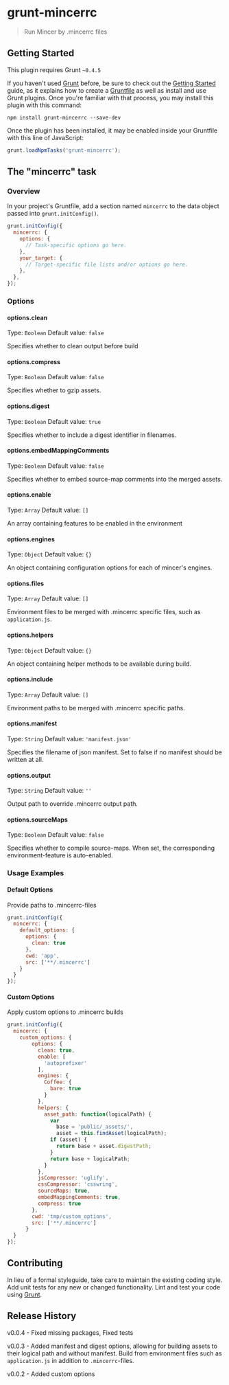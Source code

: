 # grunt-mincerrc

> Run Mincer by .mincerrc files

## Getting Started
This plugin requires Grunt `~0.4.5`

If you haven't used [Grunt](http://gruntjs.com/) before, be sure to check out the [Getting Started](http://gruntjs.com/getting-started) guide, as it explains how to create a [Gruntfile](http://gruntjs.com/sample-gruntfile) as well as install and use Grunt plugins. Once you're familiar with that process, you may install this plugin with this command:

```shell
npm install grunt-mincerrc --save-dev
```

Once the plugin has been installed, it may be enabled inside your Gruntfile with this line of JavaScript:

```js
grunt.loadNpmTasks('grunt-mincerrc');
```

## The "mincerrc" task

### Overview
In your project's Gruntfile, add a section named `mincerrc` to the data object passed into `grunt.initConfig()`.

```js
grunt.initConfig({
  mincerrc: {
    options: {
      // Task-specific options go here.
    },
    your_target: {
      // Target-specific file lists and/or options go here.
    },
  },
});
```

### Options

#### options.clean
Type: `Boolean`
Default value: `false`

Specifies whether to clean output before build



#### options.compress
Type: `Boolean`
Default value: `false`

Specifies whether to gzip assets.

#### options.digest
Type: `Boolean`
Default value: `true`

Specifies whether to include a digest identifier in filenames. 

#### options.embedMappingComments
Type: `Boolean`
Default value: `false`

Specifies whether to embed source-map comments into the merged assets.

#### options.enable
Type: `Array`
Default value: `[]`

An array containing features to be enabled in the environment

#### options.engines
Type: `Object`
Default value: `{}`

An object containing configuration options for each of mincer's engines.

#### options.files
Type: `Array`
Default value: `[]`

Environment files to be merged with .mincerrc specific files, such as `application.js`.

#### options.helpers
Type: `Object`
Default value: `{}`

An object containing helper methods to be available during build.

#### options.include
Type: `Array`
Default value: `[]`

Environment paths to be merged with .mincerrc specific paths.

#### options.manifest
Type: `String`
Default value: `'manifest.json'`

Specifies the filename of json manifest. Set to false if no manifest should be written at all.

#### options.output
Type: `String`
Default value: `''`

Output path to override .mincerrc output path.

#### options.sourceMaps
Type: `Boolean`
Default value: `false`

Specifies whether to compile source-maps. When set, the corresponding environment-feature is auto-enabled.

### Usage Examples

#### Default Options
Provide paths to .mincerrc-files

```js
grunt.initConfig({
  mincerrc: {
    default_options: {
      options: {
        clean: true
      },
      cwd: 'app',
      src: ['**/.mincerrc']
    }
  }
});
```

#### Custom Options
Apply custom options to .mincerrc builds

```js
grunt.initConfig({
  mincerrc: {
    custom_options: {
        options: {
          clean: true,
          enable: [
            'autoprefixer'
          ],
          engines: {
            Coffee: {
              bare: true
            }
          },
          helpers: {
            asset_path: function(logicalPath) {
              var
                base = 'public/_assets/',
                asset = this.findAsset(logicalPath);
              if (asset) {
                return base + asset.digestPath;
              }
              return base + logicalPath;
            }
          },
          jsCompressor: 'uglify',
          cssCompressor: 'csswring',
          sourceMaps: true,
          embedMappingComments: true,
          compress: true
        },
        cwd: 'tmp/custom_options',
        src: ['**/.mincerrc']
      }
  }
});
```


## Contributing
In lieu of a formal styleguide, take care to maintain the existing coding style. Add unit tests for any new or changed functionality. Lint and test your code using [Grunt](http://gruntjs.com/).

## Release History
v0.0.4 - Fixed missing packages, Fixed tests

v0.0.3 - Added manifest and digest options, allowing for building assets to their logical path and without manifest. Build from environment files such as `application.js` in addition to `.mincerrc`-files. 

v0.0.2 - Added custom options 
